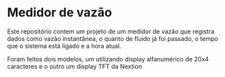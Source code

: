 # Medidor de vazão

Este repositório contem um projeto de um medidor de vazão que registra dados como vazão instantânea, o quanto de fluido já foi passado, o tempo que o sistema está ligado e a hora atual. 

Foram feitos dois modelos, um utilizando display alfanumérico de 20x4 caracteres e o outro um display TFT da Nextion
